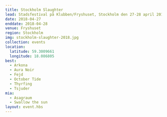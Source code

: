 ```yaml
---
title: Stockholm Slaughter
lead: Stadsfestival på Klubben/Fryshuset, Stockholm den 27-28 april 2018
date: 2018-04-27
enddate: 2018-04-28
venue: Fryshuset
region: Stockholm
img: stockholm-slaughter-2018.jpg
collection: events
location:
  latitude: 59.3009661
  longitude: 18.086805
best:
  - Arkona
  - Aura Noir
  - Fejd
  - October Tide
  - Thyrfing
  - Tsjuder
mia:
  - Asagraum
  - Swallow the sun
layout: event.hbs
---
```

